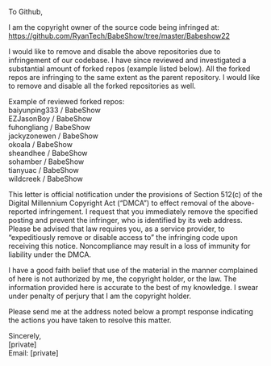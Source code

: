 To Github,

I am the copyright owner of the source code being infringed at:
https://github.com/RyanTech/BabeShow/tree/master/Babeshow22
 
I would like to remove and disable the above repositories due to infringement of our codebase. I have since reviewed and investigated a substantial amount of forked repos (example listed below). All the forked repos are infringing to the same extent as the parent repository. I would like to remove and disable all the forked repositories as well.

Example of reviewed forked repos:  
baiyunping333 / BabeShow  
EZJasonBoy / BabeShow  
fuhongliang / BabeShow  
jackyzonewen / BabeShow  
okoala / BabeShow  
sheandhee / BabeShow  
sohamber / BabeShow  
tianyuac / BabeShow  
wildcreek / BabeShow

This letter is official notification under the provisions of Section 512(c) of the Digital Millennium Copyright Act (“DMCA”) to effect removal of the above-reported infringement. I request that you immediately remove the specified posting and prevent the infringer, who is identified by its web address. Please be advised that law requires you, as a service provider, to “expeditiously remove or disable access to” the infringing code upon receiving this notice. Noncompliance may result in a loss of immunity for liability under the DMCA.
 
I have a good faith belief that use of the material in the manner complained of here is not authorized by me, the copyright holder, or the law. The information provided here is accurate to the best of my knowledge. I swear under penalty of perjury that I am the copyright holder.
 
Please send me at the address noted below a prompt response indicating the actions you have taken to resolve this matter.

Sincerely,  
[private]  
Email:  [private]
